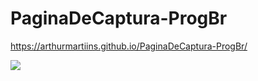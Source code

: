 # PaginaDeCaptura-ProgBr

https://arthurmartiins.github.io/PaginaDeCaptura-ProgBr/

<img src="https://lh3.googleusercontent.com/kSVUZoqPay8zWOKXJQiQozrJHJTDkCKcLJlopXF_mWnug-VPFOfmlJo-sH7nJTqr9W9ni7yKtfsfpY3lsUgTb4YiDr9Xf5usDwj1AueBfDPg3Zi5tpowU_74d778ojToroOWUmvLKfGt4zuOJ_BhHPWLMJ9sFCf-zCE3VGAKefW3QbO4kUjP9VC0_dcFMYVZQVyKuzq--DDiKvxETFAeMSnPSZV9uL8O2mKFtWXf3bzP4OJ99g4tZZnBILzdwpCDLheqBigySFeaETnmotULvefSdXw2gTET_GrZUO6AREQyhJcISYiumxRwAqhna7wz00VZvm1p8S9wbznBG7eEFK_VgemHfZ6Vby_wxgiW_4HFPwCT516-W4A6OzJzw8jCUuJrOzoFybU6kS4ZHWzqCf6Bv92X-AnA1QKRXpCZYFz8c69MAxq7Zt0DL3QmUHFw2dNGahlbKQMb_MI6u9URAAx6hCwI5PpTxPPGFdICLsQh5eoHtiS9n6zeQ0bX6kuWka77cJIEmoFGrEBFaJ2Wb1PiOxcG36WFEqzZCNE5DFR1qayu8CivkG14h_l-ysY1ZYUb64Tn7sb7kc8G9tUOicBFGU4qUKsqzgQ5tomOb4KlDNbtUY75eOj244KROmMwMql3fr5Wv7t-YWnjQs7lgPNU6JuaZMizoXSMzb4WAOSm-KMnAMgD4TW1Y3V1bRJvrrlKMpg5pQaLzknSLAziUEI=w1920-h977-no?authuser=0" />
